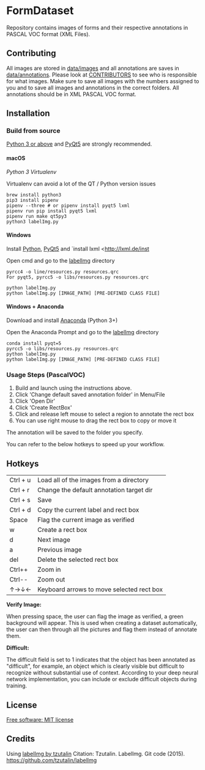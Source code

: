 # FormDataset
Repository contains images of forms and their respective annotations in PASCAL VOC format (XML Files).

## Contributing
All images are stored in [data/images](https://github.com/MrPanda1/FormDataset/blob/master/data/images) and all annotations are saves in [data/annotations](https://github.com/MrPanda1/FormDataset/blob/master/data/annotations). Please look at [CONTRIBUTORS](https://github.com/MrPanda1/FormDataset/blob/master/CONTRIBUTORS.md) to see who is responsible for what images. Make sure to save all images with the numbers assigned to you and to save all images and annotations in the correct folders. All annotations should be in XML PASCAL VOC format.

## Installation

### Build from source
[Python 3 or above](https://www.python.org/getit/) and
[PyQt5](https://pypi.org/project/PyQt5/) are strongly recommended.

#### macOS
*Python 3 Virtualenv*

Virtualenv can avoid a lot of the QT / Python version issues

``` shell
brew install python3
pip3 install pipenv
pipenv --three # or pipenv install pyqt5 lxml
pipenv run pip install pyqt5 lxml
pipenv run make qt5py3
python3 labelImg.py
```

#### Windows
Install [Python](https://www.python.org/downloads/windows/),
[PyQt5](https://www.riverbankcomputing.com/software/pyqt/download5) and
\`install lxml \<<http://lxml.de/inst>

Open cmd and go to the [labelImg](#labelimg) directory

``` shell
pyrcc4 -o line/resources.py resources.qrc
For pyqt5, pyrcc5 -o libs/resources.py resources.qrc

python labelImg.py
python labelImg.py [IMAGE_PATH] [PRE-DEFINED CLASS FILE]
```

#### Windows + Anaconda

Download and install
[Anaconda](https://www.anaconda.com/download/#download) (Python 3+)

Open the Anaconda Prompt and go to the [labelImg](#labelimg) directory

``` shell
conda install pyqt=5
pyrcc5 -o libs/resources.py resources.qrc
python labelImg.py
python labelImg.py [IMAGE_PATH] [PRE-DEFINED CLASS FILE]
```

### Usage Steps (PascalVOC)

1.  Build and launch using the instructions above.
2.  Click 'Change default saved annotation folder' in Menu/File
3.  Click 'Open Dir'
4.  Click 'Create RectBox'
5.  Click and release left mouse to select a region to annotate the rect
    box
6.  You can use right mouse to drag the rect box to copy or move it

The annotation will be saved to the folder you specify.

You can refer to the below hotkeys to speed up your workflow.

## Hotkeys

|          |                                           |
| -------- | ----------------------------------------- |
| Ctrl + u | Load all of the images from a directory   |
| Ctrl + r | Change the default annotation target dir  |
| Ctrl + s | Save                                      |
| Ctrl + d | Copy the current label and rect box       |
| Space    | Flag the current image as verified        |
| w        | Create a rect box                         |
| d        | Next image                                |
| a        | Previous image                            |
| del      | Delete the selected rect box              |
| Ctrl++   | Zoom in                                   |
| Ctrl--   | Zoom out                                  |
| ↑→↓←     | Keyboard arrows to move selected rect box |

**Verify Image:**

When pressing space, the user can flag the image as verified, a green
background will appear. This is used when creating a dataset
automatically, the user can then through all the pictures and flag them
instead of annotate them.

**Difficult:**

The difficult field is set to 1 indicates that the object has been
annotated as "difficult", for example, an object which is clearly
visible but difficult to recognize without substantial use of context.
According to your deep neural network implementation, you can include or
exclude difficult objects during training.

## License

[Free software: MIT
license](https://github.com/MrPanda1/FormDataset/blob/master/LICENSE)

## Credits
Using [labelImg by tzutalin](https://github.com/tzutalin/labelImg)
Citation: Tzutalin. LabelImg. Git code (2015).
<https://github.com/tzutalin/labelImg>